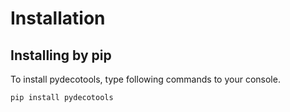 # Installation

## Installing by pip

To install pydecotools, type following commands to your console.

```console
pip install pydecotools
```
